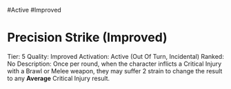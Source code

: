 #Active 
#Improved 

# Precision Strike (Improved)
Tier: 5
Quality: Improved
Activation: Active (Out Of Turn, Incidental)
Ranked: No
Description: Once per round, when the character inflicts a Critical Injury with a Brawl or Melee weapon, they may suffer 2 strain to change the result to any **Average** Critical Injury result.